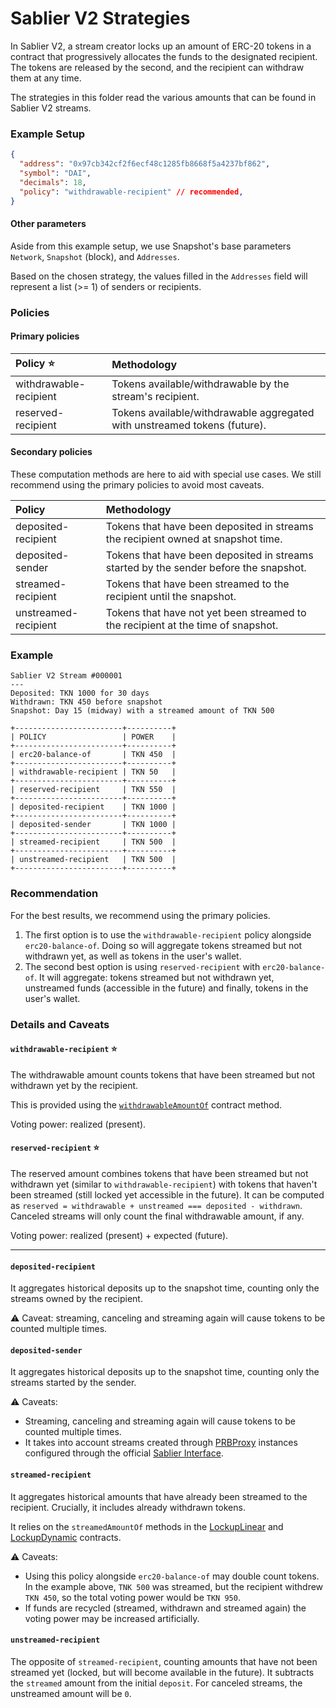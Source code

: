 # Sablier V2 Strategies

In Sablier V2, a stream creator locks up an amount of ERC-20 tokens in a contract that progressively allocates the funds to the designated
recipient. The tokens are released by the second, and the recipient can withdraw them at any time.

The strategies in this folder read the various amounts that can be found in Sablier V2 streams.

### Example Setup

```json
{
  "address": "0x97cb342cf2f6ecf48c1285fb8668f5a4237bf862",
  "symbol": "DAI",
  "decimals": 18,
  "policy": "withdrawable-recipient" // recommended,
}
```

#### Other parameters

Aside from this example setup, we use Snapshot's base parameters `Network`, `Snapshot` (block), and `Addresses`.

Based on the chosen strategy, the values filled in the `Addresses` field will represent a list (>= 1) of senders or recipients.

### Policies

#### Primary policies

| Policy ⭐️             | Methodology                                                               |
| :--------------------- | :------------------------------------------------------------------------ |
| withdrawable-recipient | Tokens available/withdrawable by the stream's recipient.                  |
| reserved-recipient     | Tokens available/withdrawable aggregated with unstreamed tokens (future). |

#### Secondary policies

These computation methods are here to aid with special use cases. We still recommend using the primary policies to avoid most caveats.

| Policy               | Methodology                                                                           |
| :------------------- | :------------------------------------------------------------------------------------ |
| deposited-recipient  | Tokens that have been deposited in streams the recipient owned at snapshot time.      |
| deposited-sender     | Tokens that have been deposited in streams started by the sender before the snapshot. |
| streamed-recipient   | Tokens that have been streamed to the recipient until the snapshot.                   |
| unstreamed-recipient | Tokens that have not yet been streamed to the recipient at the time of snapshot.      |

### Example

```text
Sablier V2 Stream #000001
---
Deposited: TKN 1000 for 30 days
Withdrawn: TKN 450 before snapshot
Snapshot: Day 15 (midway) with a streamed amount of TKN 500

+------------------------+----------+
| POLICY                 | POWER    |
+------------------------+----------+
| erc20-balance-of       | TKN 450  |
+------------------------+----------+
| withdrawable-recipient | TKN 50   |
+------------------------+----------+
| reserved-recipient     | TKN 550  |
+------------------------+----------+
| deposited-recipient    | TKN 1000 |
+------------------------+----------+
| deposited-sender       | TKN 1000 |
+------------------------+----------+
| streamed-recipient     | TKN 500  |
+------------------------+----------+
| unstreamed-recipient   | TKN 500  |
+------------------------+----------+
```

### Recommendation

For the best results, we recommend using the primary policies.

1. The first option is to use the `withdrawable-recipient` policy alongside `erc20-balance-of`. Doing so will aggregate tokens streamed but not withdrawn yet, as well as tokens in the user's wallet.
2. The second best option is using `reserved-recipient` with `erc20-balance-of`. It will aggregate: tokens streamed but not withdrawn yet, unstreamed funds (accessible in the future) and finally, tokens in the user's wallet.

### Details and Caveats

#### `withdrawable-recipient` ⭐️

The withdrawable amount counts tokens that have been streamed but not withdrawn yet by the recipient.

This is provided using the [`withdrawableAmountOf`](https://docs.sablier.com/contracts/v2/reference/core/abstracts/abstract.SablierV2Lockup#withdrawableamountof) contract method.

Voting power: realized (present).

#### `reserved-recipient` ⭐️

The reserved amount combines tokens that have been streamed but not withdrawn yet (similar to `withdrawable-recipient`) with tokens that haven't been streamed (still locked yet accessible in the future). It can be computed as `reserved = withdrawable + unstreamed === deposited - withdrawn`. Canceled streams will only count the final withdrawable amount, if any.

Voting power: realized (present) + expected (future).

---

#### `deposited-recipient`

It aggregates historical deposits up to the snapshot time, counting only the streams owned by the recipient.

:warning: Caveat: streaming, canceling and streaming again will cause tokens to be counted multiple times.

#### `deposited-sender`

It aggregates historical deposits up to the snapshot time, counting only the streams started by the sender.

:warning: Caveats:

- Streaming, canceling and streaming again will cause tokens to be counted multiple times.
- It takes into account streams created through [PRBProxy](https://docs.sablier.com/contracts/v2/reference/overview#periphery) instances configured through the official [Sablier Interface](https://app.sablier.com/).

#### `streamed-recipient`

It aggregates historical amounts that have already been streamed to the recipient. Crucially, it includes already withdrawn tokens.

It relies on the `streamedAmountOf` methods in the [LockupLinear](https://docs.sablier.com/contracts/v2/reference/core/contract.SablierV2LockupLinear#streamedamountof) and [LockupDynamic](https://docs.sablier.com/contracts/v2/reference/core/contract.SablierV2LockupDynamic#streamedamountof) contracts.

:warning: Caveats:

- Using this policy alongside `erc20-balance-of` may double count tokens. In the example above, `TNK 500` was streamed, but the recipient withdrew `TKN 450`, so the total voting power would be `TKN 950`.
- If funds are recycled (streamed, withdrawn and streamed again) the voting power may be increased artificially.

#### `unstreamed-recipient`

The opposite of `streamed-recipient`, counting amounts that have not been streamed yet (locked, but will become available in the future). It subtracts the `streamed` amount from the initial `deposit`. For canceled streams, the unstreamed amount will be `0`.
